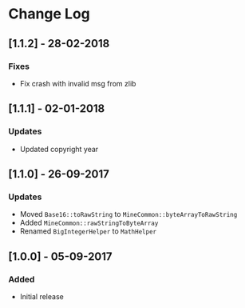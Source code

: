 # Change Log

## [1.1.2] - 28-02-2018
### Fixes
- Fix crash with invalid msg from zlib

## [1.1.1] - 02-01-2018
### Updates
- Updated copyright year

## [1.1.0] - 26-09-2017
### Updates
- Moved `Base16::toRawString` to `MineCommon::byteArrayToRawString`
- Added `MineCommon::rawStringToByteArray`
- Renamed `BigIntegerHelper` to `MathHelper`

## [1.0.0] - 05-09-2017
### Added
- Initial release
